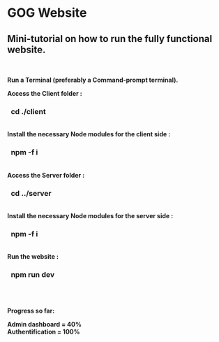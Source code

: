 # GOG Website

<h2>Mini-tutorial on how to run the fully functional website.</h2>
<br/>

<b/>Run a Terminal (preferably a Command-prompt terminal).
<br/>

<b>Access the Client folder : </b> <h3>&ensp;cd ./client</h3>
<br/>
<b>Install the necessary Node modules for the client side : </b><br/>
  <h3>&ensp;npm -f i</h3> 
<br/>
<b>Access the Server folder :</b>
  <h3>&ensp;cd ../server</h3> 
<br/>
<b>Install the necessary Node modules for the server side :</b>
  <h3>&ensp;npm -f i</h3>
<br/>
<b>Run the website :</b> 
  <h3>&ensp;npm run dev</h3> 
<br/>
<br/>

<b>Progress so far:</b> 

Admin dashboard = 40%
<br/>
Authentification = 100%

